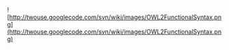 ![http://twouse.googlecode.com/svn/wiki/images/OWL2FunctionalSyntax.png](http://twouse.googlecode.com/svn/wiki/images/OWL2FunctionalSyntax.png)